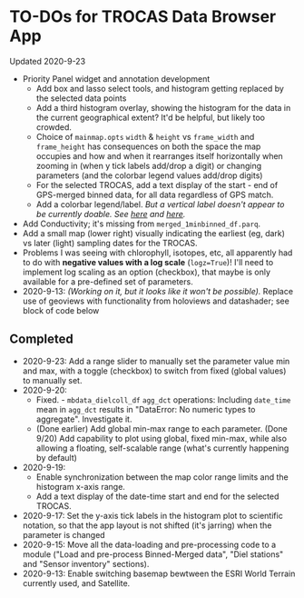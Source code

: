 # TO-DOs for TROCAS Data Browser App

Updated 2020-9-23

- Priority Panel widget and annotation development
  - Add box and lasso select tools, and histogram getting replaced by the selected data points
  - Add a third histogram overlay, showing the histogram for the data in the current geographical extent? It'd be helpful, but likely too crowded.
  - Choice of `mainmap.opts` `width` & `height` vs `frame_width` and `frame_height` has consequences on both the space the map occupies and how and when it rearranges itself horizontally when zooming in (when y tick labels add/drop a digit) or changing parameters (and the colorbar legend values add/drop digits)
  - For the selected TROCAS, add a text display of the start - end of GPS-merged binned data, for all data regardless of GPS match.
  - Add a colorbar legend/label. *But a vertical label doesn't appear to be currently doable. See [here](https://discourse.holoviz.org/t/how-to-specify-a-vertical-colorbar-label/444) and [here](https://stackoverflow.com/questions/46841919/bokeh-colorbar-vertical-title-to-right-of-colorbar).*
- Add Conductivity; it's missing from `merged_1minbinned_df.parq`.
- Add a small map (lower right) visually indicating the earliest (eg, dark) vs later (light) sampling dates for the TROCAS.
- Problems I was seeing with chlorophyll, isotopes, etc, all apparently had to do with **negative values with a log scale** (`logz=True`)! I'll need to implement log scaling as an option (checkbox), that maybe is only available for a pre-defined set of parameters.
- 2020-9-13: *(Working on it, but it looks like it won't be possible).* Replace use of geoviews with functionality from holoviews and datashader; see block of code below

## Completed

- 2020-9-23: Add a range slider to manually set the parameter value min and max, with a toggle (checkbox) to switch from fixed (global values) to manually set.
- 2020-9-20:
  - Fixed. - `mbdata_dielcoll_df` `agg_dct` operations: Including `date_time` mean in `agg_dct` results in "DataError: No numeric types to aggregate". Investigate it.
  - (Done earlier) Add global min-max range to each parameter. (Done 9/20) Add capability to plot using global, fixed min-max, while also allowing a floating, self-scalable range (what's currently happening by default)
- 2020-9-19: 
  - Enable synchronization between the map color range limits and the histogram x-axis range. 
  - Add a text display of the date-time start and end for the selected TROCAS.
- 2020-9-17: Set the y-axis tick labels in the histogram plot to scientific notation, so that the app layout is not shifted (it's jarring) when the parameter is changed
- 2020-9-15: Move all the data-loading and pre-processing code to a module ("Load and pre-process Binned-Merged data", "Diel stations" and "Sensor inventory" sections).
- 2020-9-13: Enable switching basemap bewtween the ESRI World Terrain currently used, and Satellite.
